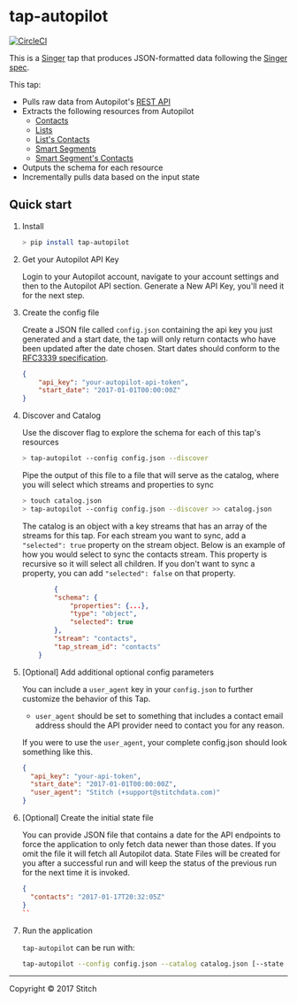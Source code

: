 # tap-autopilot

[![CircleCI](https://circleci.com/gh/singer-io/tap-autopilot.svg?style=svg)](https://circleci.com/gh/singer-io/tap-autopilot)

This is a [Singer](https://singer.io) tap that produces JSON-formatted data following the [Singer spec](https://github.com/singer-io/getting-started/blob/master/docs/SPEC.md).

This tap:
- Pulls raw data from Autopilot's [REST API](http://docs.autopilot.apiary.io/)
- Extracts the following resources from Autopilot
  - [Contacts](http://docs.autopilot.apiary.io/#reference/api-methods/get-all-contacts/get-all-contacts)
  - [Lists](http://docs.autopilot.apiary.io/#reference/api-methods/lists/get-list-of-lists)
  - [List's Contacts](http://docs.autopilot.apiary.io/#reference/api-methods/get-contacts-on-list/get-contacts-on-list)
  - [Smart Segments](http://docs.autopilot.apiary.io/#reference/api-methods/smart-segments/get-list-of-smart-segments)
  - [Smart Segment's Contacts](http://docs.autopilot.apiary.io/#reference/api-methods/get-contacts-on-smart-segment/get-contacts-on-smart-segment)
- Outputs the schema for each resource
- Incrementally pulls data based on the input state
## Quick start

1. Install

    ```bash
    > pip install tap-autopilot
    ```

2. Get your Autopilot API Key

    Login to your Autopilot account, navigate to your account settings and then to the Autopilot API section. Generate a New API Key, you'll need it for the next step.

3. Create the config file

    Create a JSON file called `config.json` containing the api key you just generated and a start date, the tap will only return contacts who have been updated after the date chosen.
    Start dates should conform to the [RFC3339 specification](https://www.ietf.org/rfc/rfc3339.txt).

    ```json
    {
        "api_key": "your-autopilot-api-token",
        "start_date": "2017-01-01T00:00:00Z"
    }
    ```

4. Discover and Catalog

    Use the discover flag to explore the schema for each of this tap's resources

    ```bash
    > tap-autopilot --config config.json --discover
    ```

    Pipe the output of this file to a file that will serve as the catalog, where you will select which streams and properties to sync

    ```bash
    > touch catalog.json
    > tap-autopilot --config config.json --discover >> catalog.json
    ```

    The catalog is an object with a key streams that has an array of the streams for this tap. For each stream you want to sync, add a `"selected": true` property on the stream object. Below is an example of how you would select to sync the contacts stream. This property is recursive so it will select all children. If you don't want to sync a property, you can add `"selected": false` on that property.

    ```json
            {
            "schema": {
                "properties": {...},
                "type": "object",
                "selected": true
            },
            "stream": "contacts",
            "tap_stream_id": "contacts"
        }
    ```

5. [Optional] Add additional optional config parameters

    You can include a `user_agent` key in your `config.json` to further customize the behavior of this Tap.
    - `user_agent` should be set to something that includes a contact email address should the API provider need to contact you for any reason.

    If you were to use the `user_agent`, your complete config.json should look something like this.

    ```json
    {
      "api_key": "your-api-token",
      "start_date": "2017-01-01T00:00:00Z",
      "user_agent": "Stitch (+support@stitchdata.com)"
    }
    ```

6. [Optional] Create the initial state file

    You can provide JSON file that contains a date for the API endpoints
    to force the application to only fetch data newer than those dates.
    If you omit the file it will fetch all Autopilot data. State Files will be created for you after a successful run and will keep the status of the previous run for the next time it is invoked.

    ```json
    {
      "contacts": "2017-01-17T20:32:05Z"
    }
    ``

7. Run the application

    `tap-autopilot` can be run with:

    ```bash
    tap-autopilot --config config.json --catalog catalog.json [--state state.json]
    ```

---

Copyright &copy; 2017 Stitch

